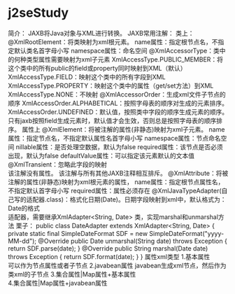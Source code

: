 # j2seStudy
简介：
    JAXB将Java对象与XML进行转换。
JAXB常用注解：
    类上：
        @XmlRootElement：将类映射为xml根元素。
            name属性：指定根节点名，不指定默认类名首字母小写
            namespace属性：命名空间
        @XmlAccessorType：类中的何种类型属性需要映射为xml子元素
            XmlAccessType.PUBLIC_MEMBER：将这个类中的所有public的field或property同时映射到XML（默认）
            XmlAccessType.FIELD：映射这个类中的所有字段到XML
            XmlAccessType.PROPERTY：映射这个类中的属性（get/set方法）到XML
            XmlAccessType.NONE：不映射
        @XmlAccessorOrder：生成xml文件子节点的顺序
            XmlAccessOrder.ALPHABETICAL：按照字母表的顺序对生成的元素排序。
            XmlAccessOrder.UNDEFINED：默认值，按照类中字段的顺序生成元素的顺序。只有jaxb按照field生成元素时，默认值才会生效，否则总是按照字母表的顺序排序。
    属性上
        @XmlElement：将被注解的属性(非静态)映射为xml子元素。
            name属性：指定节点名，不指定默认属性名首字母小写
            namespace属性：节点命名空间
            nillable属性：是否处理空数据，默认为false
            required属性：该节点是否必须出现，默认为false
            defaultValue属性：可以指定该元素默认的文本值
        @XmlTransient：忽略此字段的映射  
            该注解没有属性。
            该注解与所有其他JAXB注释相互排斥。
        @XmlAttribute：将被注解的属性(非静态)映射为xml根元素的属性，
            name属性：指定根节点属性名，不指定默认首字母小写
            required属性：属性必须存在
        @XmlJavaTypeAdapter(自己写的适配器.class)：格式化日期(Date)。日期字段映射到xml中，默认格式为：Date的格式   
            适配器，需要继承XmlAdapter<String, Date> 类，实现marshal和unmarshal方法
            栗子：
                public class DateAdapter extends XmlAdapter<String, Date> {
                    private static final SimpleDateFormat SDF = new SimpleDateFormat("yyyy-MM-dd");
                    @Override
                    public Date unmarshal(String date) throws Exception {
                        return SDF.parse(date);
                    }
                    @Override
                    public String marshal(Date date) throws Exception {
                        return SDF.format(date);
                    }
                } 
    属性xml类型
        1.基本属性  
            可以作为节点属性或者子节点
        2.javabean属性
            javabean生成xml节点，然后作为类xml的子节点
        3.集合属性|Map属性+基本属性  
        4.集合属性|Map属性+javabean属性 
         
        